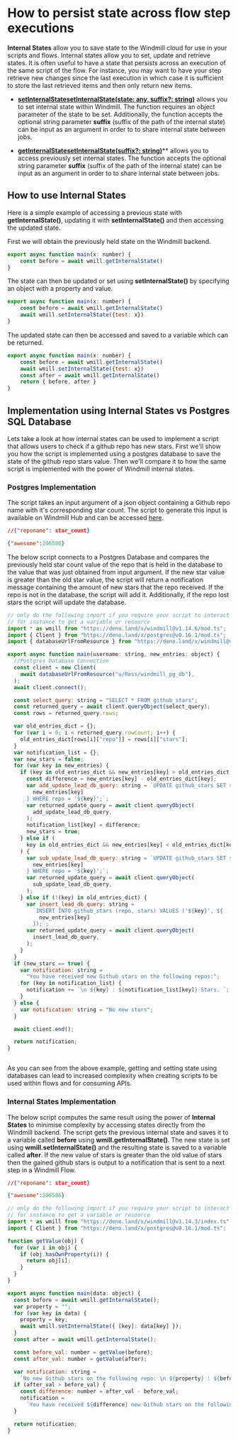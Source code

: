 # How to persist state across flow step executions

**Internal States** allow you to save state to the Windmill cloud for use in your scripts and flows. Internal states allow you to set, update and retrieve states. It is often useful to have a state that persists across an execution of the same script of the flow. For instance, you may want to have your step retrieve new changes since the last execution in which case it is sufficient to store the last retrieved items and then only return new items.

- **[setInternalStatesetInternalState(state: any, suffix?: string)](https://doc.deno.land/https://deno.land/x/windmill@v1.14.1/index.ts/~/setInternalState)** allows you to set internal state within Windmill. The function requires an object parameter of the state to be set. Additionally, the function accepts the optional string parameter **suffix** (suffix of the path of the internal state) can be input as an argument in order to to share internal state between jobs.  

- **[getInternalStatesetInternalState(suffix?: string)](https://doc.deno.land/https://deno.land/x/windmill@v1.14.1/index.ts/~/getInternalState)**** allows you to access previously set internal states. The function accepts the optional string parameter **suffix** (suffix of the path of the internal state) can be input as an argument in order to to share internal state between jobs.

## How to use Internal States
Here is a simple example of accessing a previous state with **getInternalState()**, updating it with **setInternalState()** and then accessing the updated state.

First we will obtain the previously held state on the Windmill backend.
```js
export async function main(x: number) {
    const before = await wmill.getInternalState()
}
```

The state can then be updated or set using **setInternalState()** by specifying an object with a property and value. 
```js
export async function main(x: number) {
    const before = await wmill.getInternalState()
    await wmill.setInternalState({test: x})
}
```

The updated state can then be accessed and saved to a variable which can be returned. 
```js
export async function main(x: number) {
    const before = await wmill.getInternalState()
    await wmill.setInternalState({test: x})
    const after = await wmill.getInternalState()
    return { before, after }
}
```
## Implementation using Internal States vs Postgres SQL Database

Lets take a look at how internal states can be used to implement a script that allows users to check if a github repo has new stars. First we'll show you how the script is implemented using a postgres database to save the state of the github repo stars value. Then we'll compare it to how the same script is implemented with the power of Windmill internal states.

### Postgres Implementation

The script takes an input argument of a json object containing a Github repo name with it's corresponding star count. The script to generate this input is available on Windmill Hub and can be accessed [here](https://hub.windmill.dev/scripts/github/1206/get-repo-star-count-github#approved). 

```json
//{"reponame": star_count}

{"awesome":206586}
```

The below script connects to a Postgres Database and compares the previously held star count value of the repo that is held in the database to the value that was just obtained from input argument. If the new star value is greater than the old star value, the script will return a notification message containing the amount of new stars that the repo received.
If the repo is not in the database, the script will add it. Additionally, if the repo lost stars the script will update the database. 
```js
// only do the following import if you require your script to interact with the windmill
// for instance to get a variable or resource
import * as wmill from "https://deno.land/x/windmill@v1.14.6/mod.ts";
import { Client } from "https://deno.land/x/postgres@v0.16.1/mod.ts";
import { databaseUrlFromResource } from "https://deno.land/x/windmill@v1.15.1/mod.ts";

export async function main(username: string, new_entries: object) {
  //Postgres Database Connection
  const client = new Client(
    await databaseUrlFromResource("u/Ross/windmill_pg_db"),
  );
  await client.connect();

  const select_query: string = "SELECT * FROM github_stars";
  const returned_query = await client.queryObject(select_query);
  const rows = returned_query.rows;

  var old_entries_dict = {};
  for (var i = 0; i < returned_query.rowCount; i++) {
    old_entries_dict[rows[i]["repo"]] = rows[i]["stars"];
  }
  var notification_list = {};
  var new_stars = false;
  for (var key in new_entries) {
    if (key in old_entries_dict && new_entries[key] > old_entries_dict[key]) {
      const difference = new_entries[key] - old_entries_dict[key];
      var add_update_lead_db_query: string = `UPDATE github_stars SET stars = ${
        new_entries[key]
      } WHERE repo = '${key}';`;
      var returned_update_query = await client.queryObject(
        add_update_lead_db_query,
      );
      notification_list[key] = difference;
      new_stars = true;
    } else if (
      key in old_entries_dict && new_entries[key] < old_entries_dict[key]
    ) {
      var sub_update_lead_db_query: string = `UPDATE github_stars SET stars = ${
        new_entries[key]
      } WHERE repo = '${key}';`;
      var returned_update_query = await client.queryObject(
        sub_update_lead_db_query,
      );
    } else if (!(key) in old_entries_dict) {
      var insert_lead_db_query: string =
        `INSERT INTO github_stars (repo, stars) VALUES ('${key}', ${
          new_entries[key]
        });`;
      var returned_update_query = await client.queryObject(
        insert_lead_db_query,
      );
    }
  }
  if (new_stars == true) {
    var notification: string =
      "You have received new Github stars on the following repos:";
    for (key in notification_list) {
      notification += `\n ${key} : ${notification_list[key]} Stars. `;
    }
  } else {
    var notification: string = "No new stars";
  }

  await client.end();

  return notification;
}



```

As you can see from the above example, getting and setting state using databases can lead to increased complexity when creating scripts to be used within flows and for consuming APIs. 

### Internal States Implementation

The below script computes the same result using the power of **Internal States** to minimise complexity by accessing states directly from the Windmill backend. The script gets the previous internal state and saves it to a variable called **before** using **wmill.getInternalState()**. The new state is set using **wmill.setInternalState()** and the resulting state is saved to a variable called **after**. If the new value of stars is greater than the old value of stars then the gained github stars is output to a notification that is sent to a next step in a Windmill Flow.

```json
//{"reponame": star_count}

{"awesome":206586}
```

```js
// only do the following import if you require your script to interact with the windmill
// for instance to get a variable or resource
import * as wmill from "https://deno.land/x/windmill@v1.14.3/index.ts";
import { Client } from "https://deno.land/x/postgres@v0.16.1/mod.ts";

function getValue(obj) {
  for (var i in obj) {
    if (obj.hasOwnProperty(i)) {
      return obj[i];
    }
  }
}

export async function main(data: object) {
  const before = await wmill.getInternalState();
  var property = "";
  for (var key in data) {
    property = key;
    await wmill.setInternalState({ [key]: data[key] });
  }
  const after = await wmill.getInternalState();

  const before_val: number = getValue(before);
  const after_val: number = getValue(after);

  var notification: string =
    `No new Github stars on the following repo: \n ${property} : ${before_val} Stars`;
  if (after_val > before_val) {
    const difference: number = after_val - before_val;
    notification =
      `You have received ${difference} new Github stars on the following repo:\n${property} `;
  }

  return notification;
}


```
